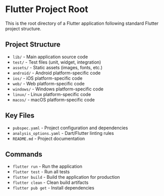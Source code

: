 # Flutter Project Root

This is the root directory of a Flutter application following standard Flutter project structure.

## Project Structure

- `lib/` - Main application source code
- `test/` - Test files (unit, widget, integration)
- `assets/` - Static assets (images, fonts, etc.)
- `android/` - Android platform-specific code
- `ios/` - iOS platform-specific code
- `web/` - Web platform-specific code
- `windows/` - Windows platform-specific code
- `linux/` - Linux platform-specific code
- `macos/` - macOS platform-specific code

## Key Files

- `pubspec.yaml` - Project configuration and dependencies
- `analysis_options.yaml` - Dart/Flutter linting rules
- `README.md` - Project documentation

## Commands

- `flutter run` - Run the application
- `flutter test` - Run all tests
- `flutter build` - Build the application for production
- `flutter clean` - Clean build artifacts
- `flutter pub get` - Install dependencies